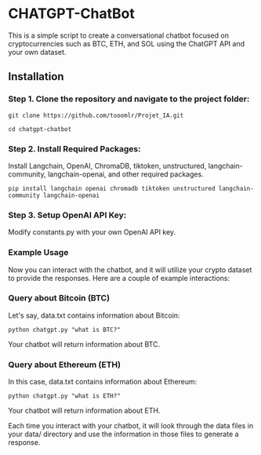 # CHATGPT-ChatBot
This is a simple script to create a conversational chatbot focused on cryptocurrencies such as BTC, ETH, and SOL using the ChatGPT API and your own dataset.

## Installation
 ### Step 1. Clone the repository and navigate to the project folder:
 ```
git clone https://github.com/tooomlr/Projet_IA.git
```
 
 ```
cd chatgpt-chatbot
```
### Step 2. Install Required Packages:
Install Langchain, OpenAI, ChromaDB, tiktoken, unstructured, langchain-community, langchain-openai, and other required packages.
```
pip install langchain openai chromadb tiktoken unstructured langchain-community langchain-openai
```

### Step 3. Setup OpenAI API Key:
Modify constants.py with your own OpenAI API key.

### Example Usage 
Now you can interact with the chatbot, and it will utilize your crypto dataset to provide the responses. Here are a couple of example interactions:

### Query about Bitcoin (BTC)

Let's say, data.txt contains information about Bitcoin:
 ```
python chatgpt.py "what is BTC?"
 ```
Your chatbot will return information about BTC.

### Query about Ethereum (ETH)

In this case, data.txt contains information about Ethereum:
 ```
python chatgpt.py "what is ETH?"
 ```
Your chatbot will return information about ETH.

Each time you interact with your chatbot, it will look through the data files in your data/ directory and use the information in those files to generate a response.
